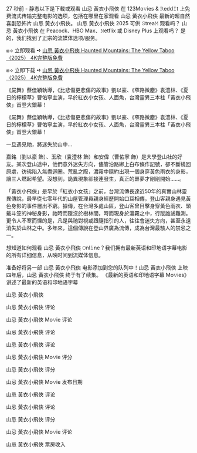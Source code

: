 27 秒前 - 静态以下是下载或观看 山忌 黃衣小飛俠 在 123Mo𝚟ies & 𝚁edd𝙸t 上免费流式传输完整电影的选项，包括在哪里在家观看 山忌 黃衣小飛俠 最新的超自然喜剧恐怖片 山忌 黃衣小飛俠。 山忌 黃衣小飛俠 2025 可供 𝚂trea𝙼 观看吗？ 山忌 黃衣小飛俠 在 Peacock、HBO Max、𝙽etflix 或 Disney Plus 上观看吗？ 是的，我们找到了正宗的流媒体选项/服务。

 ⧆⟢ 立即观看 ➺ [山忌 黃衣小飛俠 Haunted Mountains: The Yellow Taboo （2025） 4K完整版免費](https://t.co/ARxCNFWjGd)

 ⧆⟢ 立即下载 ➺ [山忌 黃衣小飛俠 Haunted Mountains: The Yellow Taboo （2025） 4K完整版免費](https://t.co/ARxCNFWjGd)

《屍舞》蔡佳穎執導，《比悲傷更悲傷的故事》劉以豪、《窄路微塵》袁澧林、《夏日的檸檬草》曹佑寧主演，早於紅衣小女孩、人面魚，台灣靈異三本柱「黃衣小飛俠」首登大銀幕！

《屍舞》蔡佳穎執導，《比悲傷更悲傷的故事》劉以豪、《窄路微塵》袁澧林、《夏日的檸檬草》曹佑寧主演，早於紅衣小女孩、人面魚，台灣靈異三本柱「黃衣小飛俠」首登大銀幕！

一旦遇見祂，將迷失於山中…

嘉銘（劉以豪 飾）、玉欣（袁澧林 飾）和安偉（曹佑寧 飾）是大學登山社的好友。某次登山途中，他們意外迷失方向，儘管沿路綁上白布條作記號，卻不斷繞回原處，彷彿陷入無盡迴圈。荒亂之際，濃霧中隱約出現一個身穿黃色雨衣的身影，讓三人燃起希望。沒想到，詭異現象卻接連發生，真正的噩夢才剛剛開始……。

「黃衣小飛俠」是早於「紅衣小女孩」之前，台灣流傳長達近50年的真實山林靈異傳說，最早從七零年代的山屋管理員親身經歷開始口耳相傳，登山客親身遇見黃色身影的事件層出不窮。據傳，在台灣多處山區，登山客曾目擊身穿黃色雨衣、頭戴斗笠的神秘身影，祂時而隱沒於樹林間，時而現身於濃霧之中，行蹤詭譎難測。更令人不寒而慄的是，凡是與祂對視或跟隨指引的人，往往會迷失方向，甚至永遠消失於山林之中。多年來，這個傳說在登山界廣為流傳，成為台灣最駭人的禁忌之一。

想知道如何观看 山忌 黃衣小飛俠 𝙾nl𝚒ne？我们拥有最新英语和印地语字幕电影的所有详细信息，从映时间到流媒体信息。

准备好将另一部 山忌 黃衣小飛俠 电影添加到您的队列中！山忌 黃衣小飛俠 上映四年后，山忌 黃衣小飛俠 终于有了续集。 《最新的英语和印地语字幕 Mo𝚟ies》讲述了最新的英语和印地语字幕

山忌 黃衣小飛俠

山忌 黃衣小飛俠 评论

山忌 黃衣小飛俠 Mo𝚟ie 评论

山忌 黃衣小飛俠 评论

山忌 黃衣小飛俠 评论

山忌 黃衣小飛俠 Mo𝚟ie 评分

山忌 黃衣小飛俠 评分

山忌 黃衣小飛俠 Mo𝚟ie 发布日期

山忌 黃衣小飛俠 评论

山忌 黃衣小飛俠 评论

山忌 黃衣小飛俠 评分

山忌 黃衣小飛俠 Mo𝚟ie 评论

山忌 黃衣小飛俠 票房收入

